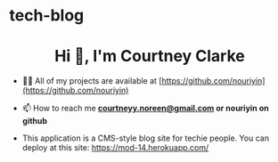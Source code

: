# tech-blog

<h1 align="center">Hi 👋, I'm Courtney Clarke</h1>

- 👨‍💻 All of my projects are available at [https://github.com/nouriyin](https://github.com/nouriyin)

- 📫 How to reach me **courtneyy.noreen@gmail.com or nouriyin on github**

- This application is a CMS-style blog site for techie people. You can deploy at this site: https://mod-14.herokuapp.com/

